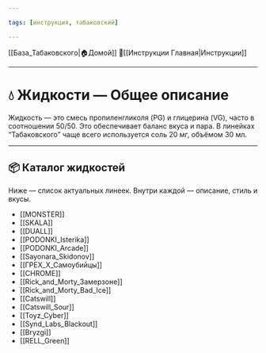 ```yaml
---

tags: [инструкция, табаковский]

---
```

[[База_Табаковского|🏠Домой]]
📁[[Инструкции Главная|Инструкции]]

---
# 💧 Жидкости — Общее описание

Жидкость — это смесь пропиленгликоля (PG) и глицерина (VG), часто в соотношении 50/50. Это обеспечивает баланс вкуса и пара. В линейках “Табаковского” чаще всего используется соль 20 мг, объёмом 30 мл.

---
## 📦 Каталог жидкостей

Ниже — список актуальных линеек. Внутри каждой — описание, стиль и вкусы.
- [[MONSTER]]
- [[SKALA]]
- [[DUALL]]
- [[PODONKI_Isterika]]
- [[PODONKI_Arcade]]
- [[Sayonara_Skidonov]]
- [[ГРЕХ_Х_Самоубийцы]]
- [[CHROME]]
- [[Rick_and_Morty_Замерзоне]]
- [[Rick_and_Morty_Bad_Ice]]
- [[Catswill]]
- [[Catswill_Sour]]
- [[Toyz_Cyber]]
- [[Synd_Labs_Blackout]]
- [[Bryzgi]]
- [[RELL_Green]]
